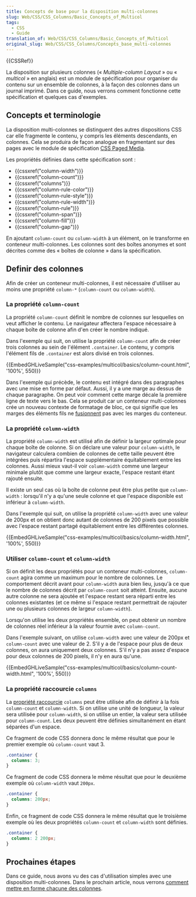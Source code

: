 ```yaml
---
title: Concepts de base pour la disposition multi-colonnes
slug: Web/CSS/CSS_Columns/Basic_Concepts_of_Multicol
tags:
  - CSS
  - Guide
translation_of: Web/CSS/CSS_Columns/Basic_Concepts_of_Multicol
original_slug: Web/CSS/CSS_Columns/Concepts_base_multi-colonnes
---
```

{{CSSRef}}

La disposition sur plusieurs colonnes (« _Multiple-column Layout_ » ou « _multicol_ » en anglais) est un module de spécification pour organiser du contenu sur un ensemble de colonnes, à la façon des colonnes dans un journal imprimé. Dans ce guide, nous verrons comment fonctionne cette spécification et quelques cas d'exemples.

## Concepts et terminologie

La disposition multi-colonnes se distinguent des autres dispositions CSS car elle fragmente le contenu, y compris les éléments descendants, en colonnes. Cela se produira de façon analogue en fragmentant sur des pages avec le module de spécification [CSS Paged Media](/fr/docs/Web/CSS/CSS_Pages).

Les propriétés définies dans cette spécification sont :

- {{cssxref("column-width")}}
- {{cssxref("column-count")}}
- {{cssxref("columns")}}
- {{cssxref("column-rule-color")}}
- {{cssxref("column-rule-style")}}
- {{cssxref("column-rule-width")}}
- {{cssxref("column-rule")}}
- {{cssxref("column-span")}}
- {{cssxref("column-fill")}}
- {{cssxref("column-gap")}}

En ajoutant `column-count` ou `column-width` à un élément, on le transforme en conteneur multi-colonnes. Les colonnes sont des boîtes anonymes et sont décrites comme des « boîtes de colonne » dans la spécification.

## Definir des colonnes

Afin de créer un conteneur multi-colonnes, il est nécessaire d'utiliser au moins une propriété `column-*` (`column-count` ou `column-width`).

### La propriété `column-count`

La propriété `column-count` définit le nombre de colonnes sur lesquelles on veut afficher le contenu. Le navigateur affectera l'espace nécessaire à chaque boîte de colonne afin d'en créer le nombre indiqué.

Dans l'exemple qui suit, on utilise la propriété `column-count` afin de créer trois colonnes au sein de l'élément `.container`. Le contenu, y compris l'élément fils de `.container` est alors divisé en trois colonnes.

{{EmbedGHLiveSample("css-examples/multicol/basics/column-count.html", '100%', 550)}}

Dans l'exemple qui précède, le contenu est intégré dans des paragraphes avec une mise en forme par défaut. Aussi, il y a une marge au dessus de chaque paragraphe. On peut voir comment cette marge décale la première ligne de texte vers le bas. Cela se produit car un conteneur multi-colonnes crée un nouveau contexte de formatage de bloc, ce qui signifie que les marges des éléments fils ne [fusionnent](/fr/docs/Web/CSS/Modèle_de_boîte_CSS/Fusion_des_marges) pas avec les marges du conteneur.

### La propriété `column-width`

La propriété `column-width` est utilisé afin de définir la largeur optimale pour chaque boîte de colonne. Si on déclare une valeur pour `column-width`, le navigateur calculera combien de colonnes de cette taille peuvent être intégrées puis répartira l'espace supplémentaire équitablement entre les colonnes. Aussi mieux vaut-il voir `column-width` comme une largeur minimale plutôt que comme une largeur exacte, l'espace restant étant rajouté ensuite.

Il existe un seul cas où la boîte de colonne peut être plus petite que `column-width` : lorsqu'il n'y a qu'une seule colonne et que l'espace disponible est inférieur à `column-width`.

Dans l'exemple qui suit, on utilise la propriété `column-width` avec une valeur de 200px et on obtient donc autant de colonnes de 200 pixels que possible avec l'espace restant partagé équitablement entre les différentes colonnes.

{{EmbedGHLiveSample("css-examples/multicol/basics/column-width.html", '100%', 550)}}

### Utiliser `column-count` et `column-width`

Si on définit les deux propriétés pour un conteneur multi-colonnes, `column-count` agira comme un maximum pour le nombre de colonnes. Le comportement décrit avant pour `column-width` aura bien lieu, jusqu'à ce que le nombre de colonnes décrit par `column-count` soit atteint. Ensuite, aucune autre colonne ne sera ajoutée et l'espace restant sera réparti entre les colonnes existantes (et ce même si l'espace restant permettrait de rajouter une ou plusieurs colonnes de largeur `column-width`).

Lorsqu'on utilise les deux propriétés ensemble, on peut obtenir un nombre de colonnes réel inférieur à la valeur fournie avec `column-count`.

Dans l'exemple suivant, on utilise `column-width` avec une valeur de 200px et `column-count` avec une valeur de 2. S'il y a de l'espace pour plus de deux colonnes, on aura uniquement deux colonnes. S'il n'y a pas assez d'espace pour deux colonnes de 200 pixels, il n'y en aura qu'une.

{{EmbedGHLiveSample("css-examples/multicol/basics/column-count-width.html", '100%', 550)}}

### La propriété raccourcie `columns`

La [propriété raccourcie](/fr/docs/Web/CSS/Propriétés_raccourcies) `columns` peut être utilisée afin de définir à la fois `column-count` et `column-width`. Si on utilise une unité de longueur, la valeur sera utilisée pour `column-width`, si on utilise un entier, la valeur sera utilisée pour `column-count`. Les deux peuvent être définies simultanément en étant séparées d'un espace.

Ce fragment de code CSS donnera donc le même résultat que pour le premier exemple où `column-count` vaut 3.

```css
.container {
  columns: 3;
}
```

Ce fragment de code CSS donnera le même résultat que pour le deuxième exemple où `column-width` vaut `200px`.

```css
.container {
  columns: 200px;
}
```

Enfin, ce fragment de code CSS donnera le même résultat que le troisième exemple où les deux propriétés `column-count` et `column-width` sont définies.

```css
.container {
  columns: 2 200px;
}
```

## Prochaines étapes

Dans ce guide, nous avons vu des cas d'utilisation simples avec une disposition multi-colonnes. Dans le prochain article, nous verrons [comment mettre en forme chacune des colonnes](/fr/docs/Web/CSS/CSS_Columns/Styling_Columns).
